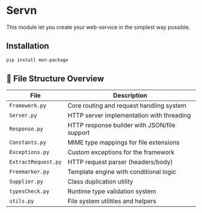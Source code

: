 # Servn

This module let you create your web-service in the simplest way possible.

## Installation
```bash
pip install mon-package
```

## 📂 File Structure Overview

| File               | Description                                   |
|--------------------|-----------------------------------------------|
| `Framework.py`     | Core routing and request handling system      |
| `Server.py`        | HTTP server implementation with threading     |
| `Response.py`      | HTTP response builder with JSON/file support  |
| `Constants.py`     | MIME type mappings for file extensions        |
| `Exceptions.py`    | Custom exceptions for the framework           |
| `ExtractRequest.py`| HTTP request parser (headers/body)            |
| `Freemarker.py`    | Template engine with conditional logic        |
| `Supplier.py`      | Class duplication utility                     |
| `typesCheck.py`    | Runtime type validation system                |
| `utils.py`        | File system utilities and helpers             |


